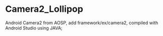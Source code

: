 # Camera2_Lollipop
Android Camera2 from AOSP, add framework/ex/camera2, compiled with Android Studio using JAVA;
